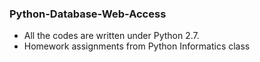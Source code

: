 ### Python-Database-Web-Access

* All the codes are written under Python 2.7.
* Homework assignments from Python Informatics class
